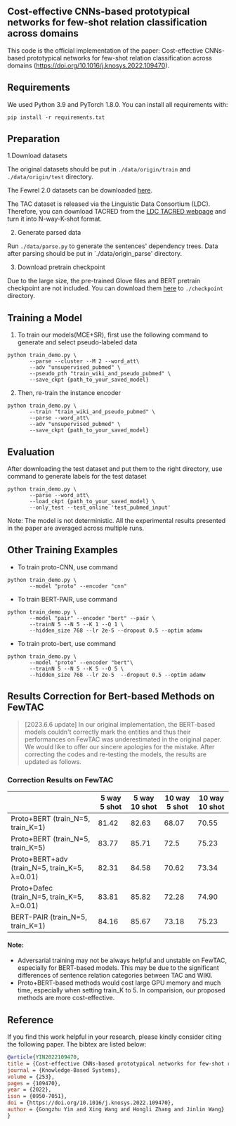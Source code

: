 ## Cost-effective CNNs-based prototypical networks for few-shot relation classification across domains

This code is the official implementation of the paper: Cost-effective CNNs-based prototypical networks for few-shot relation classification across domains (https://doi.org/10.1016/j.knosys.2022.109470).

## Requirements
We used Python 3.9 and PyTorch 1.8.0.
You can install all requirements with:
```shell
pip install -r requirements.txt
```

Preparation
---

1.Download datasets

The original datasets should be put in `./data/origin/train` and `./data/origin/test` directory.

The Fewrel 2.0 datasets can be downloaded [here](https://competitions.codalab.org/competitions/27981#participate-get_data).

The TAC dataset is released via the Linguistic Data Consortium (LDC). Therefore, you can download TACRED from the [LDC TACRED webpage](https://catalog.ldc.upenn.edu/LDC2018T24) and turn it into N-way-K-shot format. 

2. Generate parsed data

Run `./data/parse.py` to generate the sentences' dependency trees. Data after parsing should be put in `./data/origin_parse' directory.


3. Download pretrain checkpoint

Due to the large size, the pre-trained Glove files and BERT pretrain checkpoint are not included. You can download them [here](https://drive.google.com/drive/folders/1lXComU1HNd2dN4uU_SmUCpMosHbY5jF8?usp=sharing) to `./checkpoint` directory.

Training a Model
---

1. To train our models(MCE+SR), first use the following command to generate and select pseudo-labeled data

```shell
python train_demo.py \
       --parse --cluster --M 2 --word_att\
       --adv "unsupervised_pubmed" \
       --pseudo_pth "train_wiki_and_pseudo_pubmed" \
       --save_ckpt {path_to_your_saved_model} 
```

2. Then, re-train the instance encoder
```shell
python train_demo.py \
       --train "train_wiki_and_pseudo_pubmed" \
       --parse --word_att\
       --adv "unsupervised_pubmed" \
       --save_ckpt {path_to_your_saved_model}
```

Evaluation
---
After downloading the test dataset and put them to the right directory, use command to generate labels for the test dataset
```shell
python train_demo.py \
       --parse --word_att\
       --load_ckpt {path_to_your_saved_model} \
       --only_test --test_online 'test_pubmed_input'
```

Note: The model is not deterministic. All the experimental results presented in the paper are averaged across multiple runs.

## Other Training Examples
- To train proto-CNN, use command
```shell
python train_demo.py \
       --model "proto" --encoder "cnn"
```
- To train BERT-PAIR, use command
```shell
python train_demo.py \
       --model "pair" --encoder "bert" --pair \
       --trainN 5 --N 5 --K 1 --Q 1 \
       --hidden_size 768 --lr 2e-5 --dropout 0.5 --optim adamw
```
- To train proto-bert, use command
```shell
python train_demo.py \
       --model "proto" --encoder "bert"\
       --trainN 5 --N 5 --K 5 --Q 5 \
       --hidden_size 768 --lr 2e-5  --dropout 0.5 --optim adamw
```

## Results Correction for Bert-based Methods on FewTAC
> [2023.6.6 update] In our original implementation, the BERT-based models couldn't correctly mark the entities and thus their performances on FewTAC was underestimated in the original paper.  We would like to offer our sincere apologies for the mistake. After correcting the codes and re-testing the models, the results are updated as follows.
### Correction Results on FewTAC
|                   | 5 way 5 shot | 5 way 10 shot | 10 way 5 shot | 10 way 10 shot |
|  ---------------  | -----------  | ------------- | ------------ | ------------- |
| Proto+BERT (train_N=5, train_K=1)| 81.42	| 82.63 | 68.07	| 70.55 |
| Proto+BERT (train_N=5, train_K=5)| 83.77 | 85.71 | 72.5 | 75.23 |
| Proto+BERT+adv (train_N=5, train_K=5, λ=0.01)| 82.31 | 84.58 | 70.62 | 73.34 |
| Proto+Dafec (train_N=5, train_K=5, λ=0.01)| 83.81 | 85.82 | 72.28 | 74.90 |
| BERT-PAIR (train_N=5, train_K=1)| 84.16 | 85.67 | 73.18 | 75.23 |

#### Note:
- Adversarial training may not be always helpful and unstable on FewTAC, especially for BERT-based models. This may be due to the significant differences of sentence relation categories between TAC and WIKI.
- Proto+BERT-based methods would cost large GPU memory and much time, especially when setting train_K to 5. In comparision, our proposed methods are more cost-effective.




## Reference
If you find this work helpful in your research, please kindly consider citing the following paper. The bibtex are listed below:
```bibtex
@article{YIN2022109470,
title = {Cost-effective CNNs-based prototypical networks for few-shot relation classification across domains},
journal = {Knowledge-Based Systems},
volume = {253},
pages = {109470},
year = {2022},
issn = {0950-7051},
doi = {https://doi.org/10.1016/j.knosys.2022.109470},
author = {Gongzhu Yin and Xing Wang and Hongli Zhang and Jinlin Wang}
}
```
